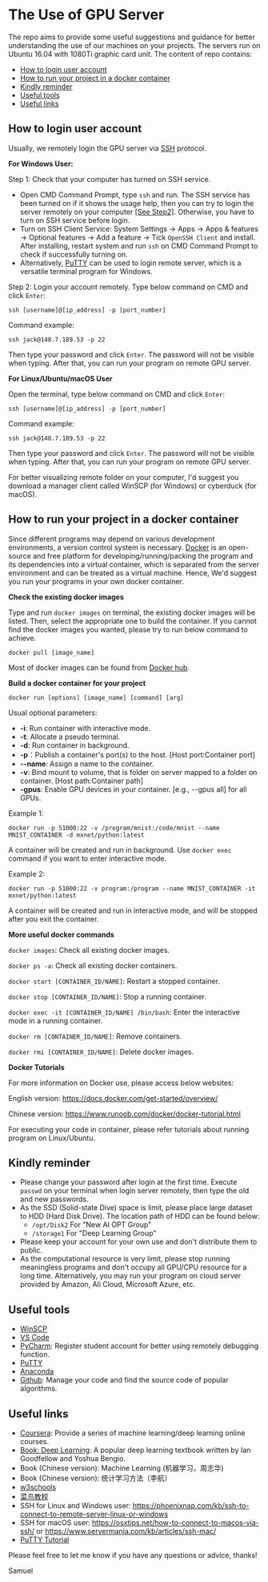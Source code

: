 # The Use of GPU Server
The repo aims to provide some useful suggestions and guidance for better understanding the use of our machines on your projects. The servers run on Ubuntu 16.04 with 1080Ti graphic card unit. The content of repo contains:
- [How to login user account](#topic1)
- [How to run your project in a docker container](#topic2)
- [Kindly reminder](#topic3)
- [Useful tools](#topic4)
- [Useful links](#topic5)

## <span id="topic1">How to login user account</span>
Usually, we remotely login the GPU server via [SSH](https://www.ssh.com/ssh/) protocol.

**For Windows User:** 

Step 1: Check that your computer has turned on SSH service. 

- Open CMD Command Prompt, type `ssh` and run. The SSH service has been turned on if it shows the usage help, then you can try to login the server remotely on your computer [[See Step2]](#Step2). Otherwise, you have to turn on SSH service before login.
- Turn on SSH Client Service: System Settings -> Apps -> Apps & features -> Optional features -> Add a feature -> Tick `OpenSSH Client` and install. After installing, restart system and run `ssh` on CMD Command Prompt to check if successfully turning on.
- Alternatively, [PuTTY](https://www.ssh.com/ssh/putty/) can be used to login remote server, which is a versatile terminal program for Windows.

<span id="Step2">Step 2:</span> Login your account remotely. Type below command on CMD and click `Enter`:
```
ssh [username]@[ip_address] -p [port_number]
```
Command example:
```
ssh jack@148.7.189.53 -p 22 
```
Then type your password and click `Enter`. The password will not be visible when typing. After that, you can run your program on remote GPU server.

**For Linux/Ubuntu/macOS User**

Open the terminal, type below command on CMD and click `Enter`:
```
ssh [username]@[ip_address] -p [port_number]
```
Command example:
```
ssh jack@148.7.189.53 -p 22 
```
Then type your password and click `Enter`. The password will not be visible when typing. After that, you can run your program on remote GPU server.

For better visualizing remote folder on your computer, I'd suggest you download a manager client called WinSCP (for Windows) or cyberduck (for macOS).


## <span id="topic2">How to run your project in a docker container</span>
Since different programs may depend on various development environments, a version control system is necessary. [Docker](https://www.docker.com/) is an open-source and free platform for developing/running/packing the program and its dependencies into a virtual container, which is separated from the server environment and can be treated as a virtual machine. Hence, We'd suggest you run your programs in your own docker container.

**Check the existing docker images**

Type and run `docker images` on terminal, the existing docker images will be listed. Then, select the appropriate one to build the container. If you cannot find the docker images you wanted, please try to run below command to achieve.
```
docker pull [image_name]
``` 
Most of docker images can be found from [Docker hub](https://hub.docker.com/).

**Build a docker container for your project**

```
docker run [options] [image_name] [command] [arg]
```

Usual optional parameters:
- **-i**: Run container with interactive mode.
- **-t**: Allocate a pseudo terminal.
- **-d**: Run container in background.
- **-p**：Publish a container's port(s) to the host. [Host port:Container port]
- **--name**:  Assign a name to the container.
- **-v**: Bind mount to volume, that is folder on server mapped to a folder on container. [Host path:Container path]
- **-gpus**: Enable GPU devices in your container. [e.g., --gpus all] for all GPUs.

Example 1:
```
docker run -p 51000:22 -v /program/mnist:/code/mnist --name MNIST_CONTAINER -d mxnet/python:latest
```
A container will be created and run in background. Use `docker exec` command if you want to enter interactive mode.

Example 2:
```
docker run -p 51000:22 -v program:/program --name MNIST_CONTAINER -it mxnet/python:latest
```
A container will be created and run in interactive mode, and will be stopped after you exit the container.

**More useful docker commands**

`docker images`: Check all existing docker images.

`docker ps -a`: Check all existing docker containers.

`docker start [CONTAINER_ID/NAME]`: Restart a stopped container.

`docker stop [CONTAINER_ID/NAME]`: Stop a running container.

`docker exec -it [CONTAINER_ID/NAME] /bin/bash`: Enter the interactive mode in a running container.

`docker rm [CONTAINER_ID/NAME]`: Remove containers.

`docker rmi [CONTAINER_ID/NAME]`: Delete docker images.

**Docker Tutorials**

For more information on Docker use, please access below websites:

English version: <https://docs.docker.com/get-started/overview/>

Chinese version: <https://www.runoob.com/docker/docker-tutorial.html>

For executing your code in container, please refer tutorials about running program on Linux/Ubuntu.

## <span id="topic3">Kindly reminder</span>
- Please change your password after login at the first time. Execute `passwd` on your terminal when login server remotely, then type the old and new passwords.
- As the SSD (Solid-state Dive) space is limit, please place large dataset to HDD (Hard Disk Drive). The location path of HDD can be found below:
    - `/opt/Disk2` For "New AI OPT Group"
    - `/storage1` For "Deep Learning Group"
- Please keep your account for your own use and don't distribute them to public.
- As the computational resource is very limit, please stop running meaningless programs and don't occupy all GPU/CPU resource for a long time. Alternatively, you may run your program on cloud server provided by Amazon, Ali Cloud, Microsoft Azure, etc.

## <span id="topic4">Useful tools</span>
- [WinSCP](https://winscp.net/eng/download.php)
- [VS Code](https://code.visualstudio.com/)
- [PyCharm](https://www.jetbrains.com/pycharm/): Register student account for better using remotely debugging function.
- [PuTTY](https://www.ssh.com/ssh/putty/)
- [Anaconda](https://www.anaconda.com/)
- [Github](https://github.com/): Manage your code and find the source code of popular algorithms.

## <span id="topic5">Useful links</span>

- [Coursera](https://www.coursera.org/learn/machine-learning): Provide a series of machine learning/deep learning online courses. 
- [Book: Deep Learning](https://www.deeplearningbook.org/): A popular deep learning textbook written by Ian Goodfellow and Yoshua Bengio.
- Book (Chinese version): Machine Learning (机器学习，周志华)
- Book (Chinese version): 统计学习方法（李航）
- [w3schools](https://www.w3schools.com/default.asp)
- [菜鸟教程](https://www.runoob.com/)
- SSH for Linux and Windows user: <https://phoenixnap.com/kb/ssh-to-connect-to-remote-server-linux-or-windows>
- SSH for macOS user: <https://osxtips.net/how-to-connect-to-macos-via-ssh/> or <https://www.servermania.com/kb/articles/ssh-mac/>
- [PuTTY Tutorial](https://www.siteground.com/tutorials/ssh/putty/)


Please feel free to let me know if you have any questions or advice, thanks!

Samuel
